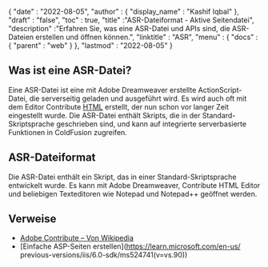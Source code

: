 {
  "date" : "2022-08-05",
  "author" : {
    "display_name" : "Kashif Iqbal"
},
  "draft" : "false",
  "toc" : true,
  "title" :"ASR-Dateiformat - Aktive Seitendatei",
  "description" :"Erfahren Sie, was eine ASR-Datei und APIs sind, die ASR-Dateien erstellen und öffnen können.",
  "linktitle" : "ASR",
  "menu" : {
    "docs" : {
      "parent" : "web"
}
},
  "lastmod" : "2022-08-05"
}

## Was ist eine ASR-Datei?

Eine ASR-Datei ist eine mit Adobe Dreamweaver erstellte ActionScript-Datei, die serverseitig geladen und ausgeführt wird. Es wird auch oft mit dem Editor Contribute [HTML](/de/web/html/) erstellt, der nun schon vor langer Zeit eingestellt wurde. Die ASR-Datei enthält Skripts, die in der Standard-Skriptsprache geschrieben sind, und kann auf integrierte serverbasierte Funktionen in ColdFusion zugreifen.

## ASR-Dateiformat

Die ASR-Datei enthält ein Skript, das in einer Standard-Skriptsprache entwickelt wurde. Es kann mit Adobe Dreamweaver, Contribute HTML Editor und beliebigen Texteditoren wie Notepad und Notepad++ geöffnet werden.

## Verweise

* [Adobe Contribute – Von Wikipedia](https://en.wikipedia.org/wiki/Adobe_Contribute)
* [Einfache ASP-Seiten erstellen](https://learn.microsoft.com/en-us/ previous-versions/iis/6.0-sdk/ms524741(v=vs.90))


